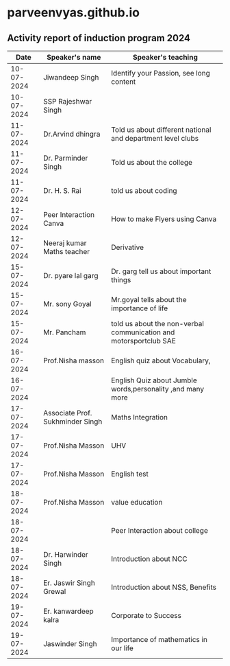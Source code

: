 # parveenvyas.github.io
## Activity report of induction program 2024
| Date|Speaker's name|Speaker's teaching|
|-----|--------------|----------------|
|10-07-2024|Jiwandeep Singh|Identify your Passion, see long content|
|10-07-2024|SSP Rajeshwar Singh|
|11-07-2024|Dr.Arvind dhingra|Told us about different national and department level clubs
|11-07-2024| Dr. Parminder Singh|Told us about the college|
|11-07-2024|Dr. H. S. Rai|told us about coding
|12-07-2024|Peer Interaction Canva|How to make Flyers using Canva|
|12-07-2024|Neeraj kumar Maths teacher|Derivative
|15-07-2024|Dr. pyare lal garg |Dr. garg tell us about important things|
|15-07-2024|Mr. sony Goyal|Mr.goyal tells about the importance of life|
|15-07-2024|Mr. Pancham|told us about the non-verbal communication and motorsportclub SAE
|16-07-2024|Prof.Nisha masson|English quiz about Vocabulary, |
|16-07-2024|         |English Quiz about Jumble words,personality ,and many more
|17-07-2024|Associate Prof. Sukhminder Singh| Maths Integration
17-07-2024|Prof.Nisha Masson|UHV 
17-07-2024|Prof.Nisha Masson| English test
18-07-2024|Prof.Nisha Masson|value education
18-07-2024|            |Peer Interaction about college
18-07-2024|Dr. Harwinder Singh|Introduction about NCC
18-07-2024|Er. Jaswir Singh Grewal| Introduction about NSS, Benefits
19-07-2024| Er. kanwardeep kalra|Corporate to Success
19-07-2024| Jaswinder Singh|Importance of mathematics in our life
